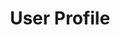 ---
title: User Profile
description: Build a reactive user profile in Ionic
weight: 16
lastmod: 2019-07-13T10:13:30-04:00
draft: false
vimeo: 348515431
emoji: 👤
---